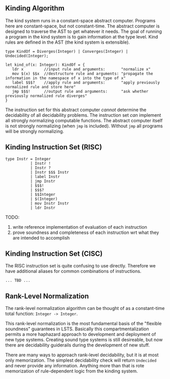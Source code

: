 ## Kinding Algorithm

The kind system runs in a constant-space abstract computer.
Programs here are constant-space, but not constant-time.
The abstract computer is designed to traverse the AST to get whatever it needs.
The goal of running a program in the kind system is to gain information at the type level.
Kind rules are defined in the AST (the kind system is extensible).

```lsts
type KindOf = Diverges(Integer) | Converges(Integer) | Undecided(Integer); 

let kind_of(x: Integer): KindOf = {
   ldr x         //input rule and arguments:       "normalize x"
   mov $(x) $$x  //destructure rule and arguments: "propagate the information in the namespace of x into the type of x"
   label $$$?    //apply rule and arguments:       "apply previously normalized rule and store here"
   jmp $$$!      //output rule and arguments:      "ask whether previously normalized rule diverges"
}
```

The instruction set for this abstract computer *cannot* determine the decidability of all decidability problems.
The instruction set *can* implement all strongly normalizing computable functions.
The abstract computer itself is not strongly normalizing (when `jmp` is included).
Without `jmp` all programs will be strongly normalizing.

## Kinding Instruction Set (RISC)

```lsts
type Instr = Integer
           | Instr !
           | Instr ?
           | Instr $$$ Instr
           | label Instr
           | jmp Instr
           | $$$!
           | $$$?
           | $$Integer
           | $(Integer)
           | mov Instr Instr
           | ldr Instr
```

TODO:
1) write reference implementation of evaluation of each instruction
2) prove soundness and completeness of each instruction wrt what they are intended to accomplish

## Kinding Instruction Set (CISC)

The RISC instruction set is quite confusing to use directly. Therefore we have additional aliases for common combinations of instructions.

```lsts
... TBD ...
```

## Rank-Level Normalization

The rank-level normalization algorithm can be thought of as a constant-time total function: `Integer -> Integer`.

This rank-level normalization is the most fundamental basis of the "flexible soundness" guarantees in LSTS.
Basically this compartmentalization permits a more haphazard approach to development and deployment of new type systems.
Creating sound type systems is still desireable, but now there are decidability guiderails during the development of new stuff.

There are many ways to approach rank-level decidability, but it is at most only memorization.
The simplest decidability check will return `Undecided` and never provide any information.
Anything more than that is rote memorization of rule-dependent logic from the kinding system.
